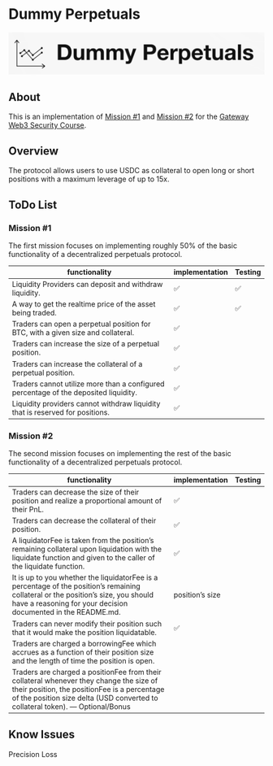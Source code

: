 # Dummy Perpetuals

![Dummy-Perpetuals](./images/Dummy-Perpetuals.jpg)

## About

This is an implementation of [Mission #1](https://guardianaudits.notion.site/Mission-1-Perpetuals-028ca44faa264d679d6789d5461cfb13)  and [Mission #2](https://guardianaudits.notion.site/Mission-2-Wen-Perps-e259c006c442448ea09844b080f66e9a) for the [Gateway Web3 Security Course](https://guardianaudits.notion.site/guardianaudits/Gateway-Free-Web3-Security-Course-574f4d819c144d7895cda6d61ba26503).

## Overview

The protocol allows users to use USDC as collateral to open long or short positions with a maximum leverage of up to 15x.

## ToDo List
### Mission #1

The first mission focuses on implementing roughly 50% of the basic functionality of a decentralized perpetuals protocol.

| functionality                                                | implementation | Testing |
| ------------------------------------------------------------ | -------------- | ------- |
| Liquidity Providers can deposit and withdraw liquidity.      | ✅              | ✅       |
| A way to get the realtime price of the asset being traded.   | ✅              | ✅       |
| Traders can open a perpetual position for BTC, with a given size and collateral. | ✅              |         |
| Traders can increase the size of a perpetual position.       | ✅              |         |
| Traders can increase the collateral of a perpetual position. | ✅              |         |
| Traders cannot utilize more than a configured percentage of the deposited liquidity. | ✅              |         |
| Liquidity providers cannot withdraw liquidity that is reserved for positions. | ✅              |         |

### Mission #2

The second mission focuses on implementing the rest of the basic functionality of a decentralized perpetuals protocol.

| functionality                                                | implementation  | Testing |
| ------------------------------------------------------------ | --------------- | ------- |
| Traders can decrease the size of their position and realize a proportional amount of their PnL. | ✅               |         |
| Traders can decrease the collateral of their position.       | ✅               |         |
| A liquidatorFee is taken from the position’s remaining collateral upon liquidation with the liquidate function and given to the caller of the liquidate function. | ✅               |         |
| It is up to you whether the liquidatorFee is a percentage of the position’s remaining collateral or the position’s size, you should have a reasoning for your decision documented in the README.md. | position’s size |         |
| Traders can never modify their position such that it would make the position liquidatable. | ✅               |         |
| Traders are charged a borrowingFee which accrues as a function of their position size and the length of time the position is open. |                 |         |
| Traders are charged a positionFee from their collateral whenever they change the size of their position, the positionFee is a percentage of the position size delta (USD converted to collateral token). — Optional/Bonus |                 |         |



## Know Issues 

Precision Loss